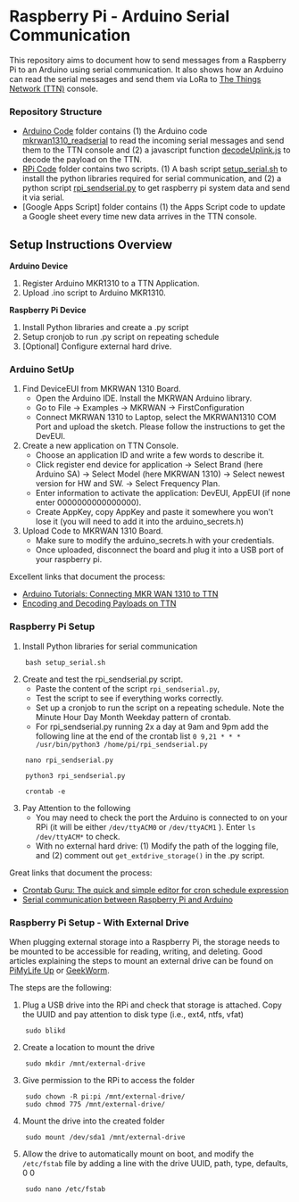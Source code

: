 # Raspberry Pi - Arduino Serial Communication 

This repository aims to document how to send messages from a Raspberry Pi to an Arduino using serial communication. It also shows how an Arduino can read the serial messages and send them via LoRa to [The Things Network (TTN)](https://console.cloud.thethings.network/) console.

### Repository Structure
- [Arduino Code](/Arduino%20Code/) folder contains (1) the Arduino code [mkrwan1310_readserial](/Arduino%20Code/mkrwan1310_readserial) to read the incoming serial messages and send them to the TTN console and (2) a javascript function [decodeUplink.js](/Arduino%20Code/decodeUplink.js) to decode the payload on the TTN.
- [RPi Code](/RPi%20Code/) folder contains two scripts. (1) A bash script [setup_serial.sh](/RPi%20Code/setup_serial.sh) to install the python libraries required for serial communication, and (2) a python script [rpi_sendserial.py](/RPi%20Code/rpi_sendserial.py) to get raspberry pi system data and send it via serial.
- [Google Apps Script] folder contains (1) the Apps Script code []()  to update a Google sheet every time new data arrives in the TTN console. 

## Setup Instructions Overview
**Arduino Device**
1. Register Arduino MKR1310 to a TTN Application.
2. Upload .ino script to Arduino MKR1310.

**Raspberry Pi Device**
1. Install Python libraries and create a .py script
2. Setup cronjob to run .py script on repeating schedule
3. [Optional] Configure external hard drive.

### Arduino SetUp 
1. Find DeviceEUI from MKRWAN 1310 Board. 
    - Open the Arduino IDE. Install the MKRWAN Arduino library.
    - Go to File -> Examples -> MKRWAN -> FirstConfiguration 
    - Connect MKRWAN 1310 to Laptop, select the MKRWAN1310 COM Port and upload the sketch. Please follow the instructions to get the DevEUI. 
2. Create a new application on TTN Console.
    - Choose an application ID and write a few words to describe it. 
    - Click register end device for application -> Select Brand (here Arduino SA) -> Select Model (here MKRWAN 1310) -> Select newest version for HW and SW. -> Select Frequency Plan. 
    - Enter information to activate the application: DevEUI, AppEUI (if none enter 0000000000000000). 
    - Create AppKey, copy AppKey and paste it somewhere you won't lose it (you will need to add it into the arduino_secrets.h) 
3. Upload Code to MKRWAN 1310 Board. 
    - Make sure to modify the arduino_secrets.h with your credentials.
    - Once uploaded, disconnect the board and plug it into a USB port of your raspberry pi. 

Excellent links that document the process: 
- [Arduino Tutorials: Connecting MKR WAN 1310 to TTN](https://docs.arduino.cc/tutorials/mkr-wan-1310/the-things-network)
- [Encoding and Decoding Payloads on TTN](https://core-electronics.com.au/guides/encoding-and-decoding-payloads-on-the-things-network/)

### Raspberry Pi Setup
1. Install Python libraries for serial communication
```
    bash setup_serial.sh
```
2. Create and test the rpi_sendserial.py script. 
    - Paste the content of the script `rpi_sendserial.py`, 
    - Test the script to see if everything works correctly. 
    - Set up a cronjob to run the script on a repeating schedule. Note the Minute Hour Day Month Weekday pattern of crontab.
    - For rpi_sendserial.py running 2x a day at 9am and 9pm add the following line at the end of the crontab list `0 9,21 * * * /usr/bin/python3 /home/pi/rpi_sendserial.py`
```
    nano rpi_sendserial.py 
```
```
    python3 rpi_sendserial.py 
```
```
    crontab -e
```
3. Pay Attention to the following
    - You may need to check the port the Arduino is connected to on your RPi (it will be either `/dev/ttyACM0` or `/dev/ttyACM1` ). Enter `ls /dev/ttyACM*` to check. 
    - With no external hard drive: (1) Modify the path of the logging file, and (2) comment out `get_extdrive_storage()` in the .py script. 

Great links that document the process: 
- [Crontab Guru: The quick and simple editor for cron schedule expression](https://crontab.guru/)
- [Serial communication between Raspberry Pi and Arduino](https://www.aranacorp.com/en/serial-communication-between-raspberry-pi-and-arduino/)

### Raspberry Pi Setup - With External Drive
When plugging external storage into a Raspberry Pi, the storage needs to be mounted to be accessible for reading, writing, and deleting. Good articles explaining the steps to mount an external drive can be found on [PiMyLife Up](https://pimylifeup.com/raspberry-pi-mount-usb-drive/) or [GeekWorm](https://geekworm.com/blogs/news/how-to-mount-usb-storage-on-raspberry-pi).

The steps are the following:
1. Plug a USB drive into the RPi and check that storage is attached. Copy the UUID and pay attention to disk type (i.e., ext4, ntfs, vfat)
```
    sudo blikd 
```
2. Create a location to mount the drive
```
    sudo mkdir /mnt/external-drive 
```
3. Give permission to the RPi to access the folder
```
    sudo chown -R pi:pi /mnt/external-drive/
    sudo chmod 775 /mnt/external-drive/
```
4. Mount the drive into the created folder
```
    sudo mount /dev/sda1 /mnt/external-drive
```
5. Allow the drive to automatically mount on boot, and modify the `/etc/fstab` file by adding a line with the drive UUID, path, type, defaults, 0 0
```
    sudo nano /etc/fstab
```
